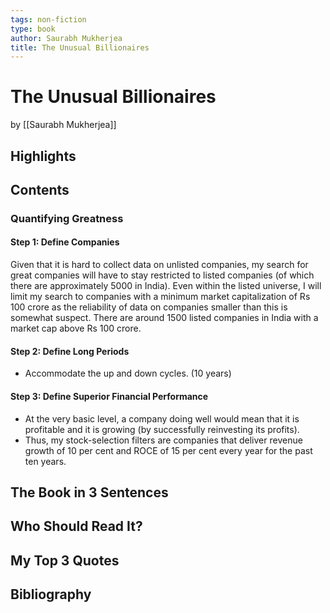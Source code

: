 ```yaml
---
tags: non-fiction
type: book
author: Saurabh Mukherjea
title: The Unusual Billionaires
---
```


# The Unusual Billionaires
by [[Saurabh Mukherjea]]

## Highlights

## Contents
### Quantifying Greatness
#### Step 1: Define Companies
Given that it is hard to collect data on unlisted companies, my search for great companies will have to stay restricted to listed companies (of which there are approximately 5000 in India). Even within the listed universe, I will limit my search to companies with a minimum market capitalization of Rs 100 crore as the reliability of data on companies smaller than this is somewhat suspect. There are around 1500 listed companies in India with a market cap above Rs 100 crore.
#### Step 2: Define Long Periods
* Accommodate the up and down cycles. (10 years)
#### Step 3: Define Superior Financial Performance
* At the very basic level, a company doing well would mean that it is profitable and it is growing (by successfully reinvesting its profits).
* Thus, my stock-selection filters are companies that deliver revenue growth of 10 per cent and ROCE of 15 per cent every year for the past ten years.

## The Book in 3 Sentences

## Who Should Read It?

## My Top 3 Quotes

## Bibliography
